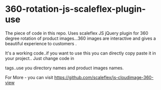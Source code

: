 # 360-rotation-js-scaleflex-plugin-use
The piece of code in this repo. Uses scaleflex  JS jQuery plugin for 360 degree rotation of product images...360 images are interactive and gives a beautiful experience to customers .



It's a working code..if you want to use this you can directly copy paste it in your project..
Just change code in <div> tags..use you directory names and product images names.

For More - you can visit https://github.com/scaleflex/js-cloudimage-360-view
